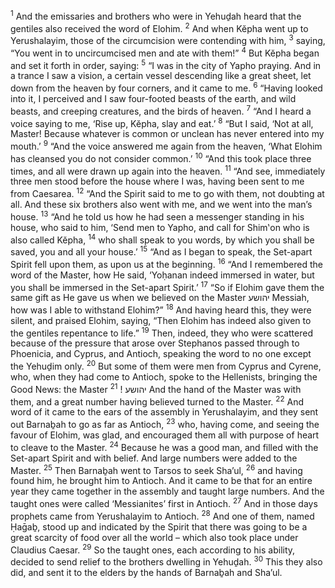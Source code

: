 <sup>1</sup> And the emissaries and brothers who were in Yehuḏah heard that the gentiles also received the word of Elohim.
<sup>2</sup> And when Kĕpha went up to Yerushalayim, those of the circumcision were contending with him,
<sup>3</sup> saying, “You went in to uncircumcised men and ate with them!”
<sup>4</sup> But Kĕpha began and set it forth in order, saying:
<sup>5</sup> “I was in the city of Yapho praying. And in a trance I saw a vision, a certain vessel descending like a great sheet, let down from the heaven by four corners, and it came to me.
<sup>6</sup> “Having looked into it, I perceived and I saw four-footed beasts of the earth, and wild beasts, and creeping creatures, and the birds of heaven.
<sup>7</sup> “And I heard a voice saying to me, ‘Rise up, Kĕpha, slay and eat.’
<sup>8</sup> “But I said, ‘Not at all, Master! Because whatever is common or unclean has never entered into my mouth.’
<sup>9</sup> “And the voice answered me again from the heaven, ‘What Elohim has cleansed you do not consider common.’
<sup>10</sup> “And this took place three times, and all were drawn up again into the heaven.
<sup>11</sup> “And see, immediately three men stood before the house where I was, having been sent to me from Caesarea.
<sup>12</sup> “And the Spirit said to me to go with them, not doubting at all. And these six brothers also went with me, and we went into the man’s house.
<sup>13</sup> “And he told us how he had seen a messenger standing in his house, who said to him, ‘Send men to Yapho, and call for Shim‛on who is also called Kĕpha,
<sup>14</sup> who shall speak to you words, by which you shall be saved, you and all your house.’
<sup>15</sup> “And as I began to speak, the Set-apart Spirit fell upon them, as upon us at the beginning.
<sup>16</sup> “And I remembered the word of the Master, how He said, ‘Yoḥanan indeed immersed in water, but you shall be immersed in the Set-apart Spirit.’
<sup>17</sup> “So if Elohim gave them the same gift as He gave us when we believed on the Master יהושע Messiah, how was I able to withstand Elohim?”
<sup>18</sup> And having heard this, they were silent, and praised Elohim, saying, “Then Elohim has indeed also given to the gentiles repentance to life.”
<sup>19</sup> Then, indeed, they who were scattered because of the pressure that arose over Stephanos passed through to Phoenicia, and Cyprus, and Antioch, speaking the word to no one except the Yehuḏim only.
<sup>20</sup> But some of them were men from Cyprus and Cyrene, who, when they had come to Antioch, spoke to the Hellenists, bringing the Good News: the Master יהושע !
<sup>21</sup> And the hand of the Master was with them, and a great number having believed turned to the Master.
<sup>22</sup> And word of it came to the ears of the assembly in Yerushalayim, and they sent out Barnaḇah to go as far as Antioch,
<sup>23</sup> who, having come, and seeing the favour of Elohim, was glad, and encouraged them all with purpose of heart to cleave to the Master.
<sup>24</sup> Because he was a good man, and filled with the Set-apart Spirit and with belief. And large numbers were added to the Master.
<sup>25</sup> Then Barnaḇah went to Tarsos to seek Sha’ul,
<sup>26</sup> and having found him, he brought him to Antioch. And it came to be that for an entire year they came together in the assembly and taught large numbers. And the taught ones were called ‘Messianites’ first in Antioch.
<sup>27</sup> And in those days prophets came from Yerushalayim to Antioch.
<sup>28</sup> And one of them, named Ḥaḡaḇ, stood up and indicated by the Spirit that there was going to be a great scarcity of food over all the world – which also took place under Claudius Caesar.
<sup>29</sup> So the taught ones, each according to his ability, decided to send relief to the brothers dwelling in Yehuḏah.
<sup>30</sup> This they also did, and sent it to the elders by the hands of Barnaḇah and Sha’ul.

